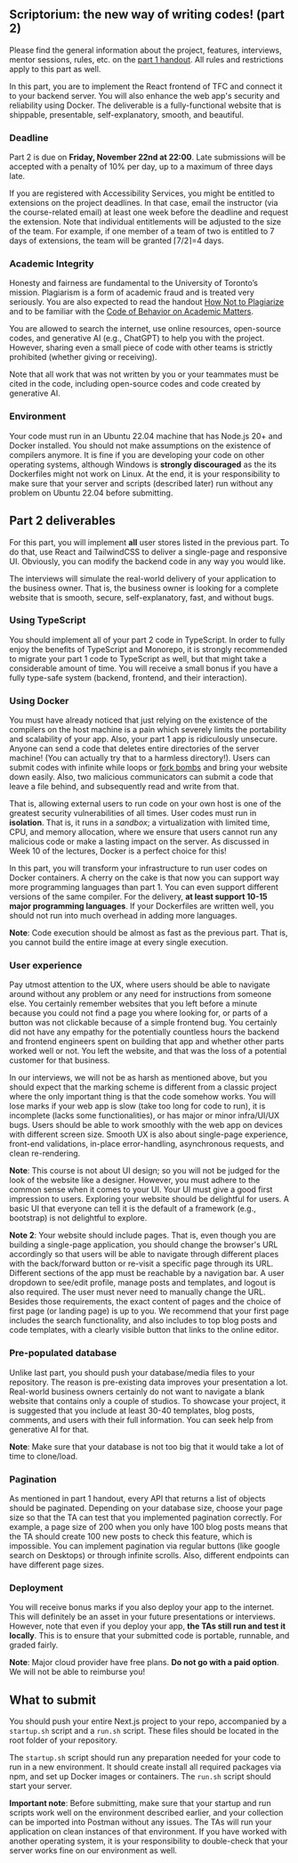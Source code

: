 ## Scriptorium: the new way of writing codes! (part 2)

Please find the general information about the project, features, interviews, mentor sessions, rules, etc. on the [part 1 handout](./?source=pp1). All rules and restrictions apply to this part as well.

In this part, you are to implement the React frontend of TFC and connect it to your backend server. You will also enhance the web app's security and reliability using Docker. The deliverable is a fully-functional website that is shippable, presentable, self-explanatory, smooth, and beautiful.

### Deadline

Part 2 is due on **Friday, November 22nd at 22:00**. Late submissions will be accepted with a penalty of 10% per day, up to a maximum of three days late.

If you are registered with Accessibility Services, you might be entitled to extensions on the project deadlines. In that case, email the instructor (via the course-related email) at least one week before the deadline and request the extension. Note that individual entitlements will be adjusted to the size of the team. For example, if one member of a team of two is entitled to 7 days of extensions, the team will be granted ⌈7/2⌉=4 days.

### Academic Integrity

Honesty and fairness are fundamental to the University of Toronto’s mission. Plagiarism is a form of academic fraud and is treated very seriously. You are also expected to read the handout [How Not to Plagiarize](http://www.writing.utoronto.ca/advice/using-sources/how-not-to-plagiarize) and to be familiar with the [Code of Behavior on Academic Matters](https://governingcouncil.utoronto.ca/secretariat/policies/code-behaviour-academic-matters-july-1-2019).

You are allowed to search the internet, use online resources, open-source codes, and generative AI (e.g., ChatGPT) to help you with the project. However, sharing even a small piece of code with other teams is strictly prohibited (whether giving or receiving).

Note that all work that was not written by you or your teammates must be cited in the code, including open-source codes and code created by generative AI.

### Environment

Your code must run in an Ubuntu 22.04 machine that has Node.js 20+ and Docker installed. You should not make assumptions on the existence of compilers anymore. It is fine if you are developing your code on other operating systems, although Windows is **strongly discouraged** as the its Dockerfiles might not work on Linux. At the end, it is your responsibility to make sure that your server and scripts (described later) run without any problem on Ubuntu 22.04 before submitting.

## Part 2 deliverables

For this part, you will implement **all** user stores listed in the previous part. To do that, use React and TailwindCSS to deliver a single-page and responsive UI. Obviously, you can modify the backend code in any way you would like.

The interviews will simulate the real-world delivery of your application to the business owner. That is, the business owner is looking for a complete website that is smooth, secure, self-explanatory, fast, and without bugs.

### Using TypeScript

You should implement all of your part 2 code in TypeScript. In order to fully enjoy the benefits of TypeScript and Monorepo, it is strongly recommended to migrate your part 1 code to TypeScript as well, but that might take a considerable amount of time. You will receive a small bonus if you have a fully type-safe system (backend, frontend, and their interaction).

### Using Docker

You must have already noticed that just relying on the existence of the compilers on the host machine is a pain which severely limits the portability and scalability of your app. Also, your part 1 app is ridiculously unsecure. Anyone can send a code that deletes entire directories of the server machine! (You can actually try that to a harmless directory!). Users can submit codes with infinite while loops or [fork bombs](https://en.wikipedia.org/wiki/Fork_bomb) and bring your website down easily. Also, two malicious communicators can submit a code that leave a file behind, and subsequently read and write from that.

That is, allowing external users to run code on your own host is one of the greatest security vulnerabilities of all times. User codes must run in **isolation**. That is, it runs in a _sandbox_; a virtualization with limited time, CPU, and memory allocation, where we ensure that users cannot run any malicious code or make a lasting impact on the server. As discussed in Week 10 of the lectures, Docker is a perfect choice for this!

In this part, you will transform your infrastructure to run user codes on Docker containers. A cherry on the cake is that now you can support way more programming languages than part 1. You can even support different versions of the same compiler. For the delivery, **at least support 10-15 major programming languages**. If your Dockerfiles are written well, you should not run into much overhead in adding more languages.

**Note**: Code execution should be almost as fast as the previous part. That is, you cannot build the entire image at every single execution.

### User experience

Pay utmost attention to the UX, where users should be able to navigate around without any problem or any need for instructions from someone else. You certainly remember websites that you left before a minute because you could not find a page you where looking for, or parts of a button was not clickable because of a simple frontend bug. You certainly did not have any empathy for the potentially countless hours the backend and frontend engineers spent on building that app and whether other parts worked well or not. You left the website, and that was the loss of a potential customer for that business.

In our interviews, we will not be as harsh as mentioned above, but you should expect that the marking scheme is different from a classic project where the only important thing is that the code somehow works. You will lose marks if your web app is slow (take too long for code to run), it is incomplete (lacks some functionalities), or has major or minor infra/UI/UX bugs. Users should be able to work smoothly with the web app on devices with different screen size. Smooth UX is also about single-page experience, front-end validations, in-place error-handling, asynchronous requests, and clean re-rendering.

**Note**: This course is not about UI design; so you will not be judged for the look of the website like a designer. However, you must adhere to the common sense when it comes to your UI. Your UI must give a good first impression to users. Exploring your website should be delightful for users. A basic UI that everyone can tell it is the default of a framework (e.g., bootstrap) is not delightful to explore.

**Note 2**: Your website should include pages. That is, even though you are building a single-page application, you should change the browser's URL accordingly so that users will be able to navigate through different places with the back/forward button or re-visit a specific page through its URL. Different sections of the app must be reachable by a navigation bar. A user dropdown to see/edit profile, manage posts and templates, and logout is also required. The user must never need to manually change the URL. Besides those requirements, the exact content of pages and the choice of first page (or landing page) is up to you. We recommend that your first page includes the search functionality, and also includes to top blog posts and code templates, with a clearly visible button that links to the online editor.

### Pre-populated database

Unlike last part, you should push your database/media files to your repository. The reason is pre-existing data improves your presentation a lot. Real-world business owners certainly do not want to navigate a blank website that contains only a couple of studios. To showcase your project, it is suggested that you include at least 30-40 templates, blog posts, comments, and users with their full information. You can seek help from generative AI for that.

**Note**: Make sure that your database is not too big that it would take a lot of time to clone/load.

### Pagination

As mentioned in part 1 handout, every API that returns a list of objects should be paginated. Depending on your database size, choose your page size so that the TA can test that you implemented pagination correctly. For example, a page size of 200 when you only have 100 blog posts means that the TA should create 100 new posts to check this feature, which is impossible. You can implement pagination via regular buttons (like google search on Desktops) or through infinite scrolls. Also, different endpoints can have different page sizes.

### Deployment

You will receive bonus marks if you also deploy your app to the internet. This will definitely be an asset in your future presentations or interviews. However, note that even if you deploy your app, **the TAs still run and test it locally**. This is to ensure that your submitted code is portable, runnable, and graded fairly.

**Note**: Major cloud provider have free plans. **Do not go with a paid option**. We will not be able to reimburse you!

## What to submit

You should push your entire Next.js project to your repo, accompanied by a `startup.sh` script and a `run.sh` script. These files should be located in the root folder of your repository.

The `startup.sh` script should run any preparation needed for your code to run in a new environment. It should create install all required packages via npm, and set up Docker images or containers. The `run.sh` script should start your server.

**Important note**: Before submitting, make sure that your startup and run scripts work well on the environment described earlier, and your collection can be imported into Postman without any issues. The TAs will run your application on clean instances of that environment. If you have worked with another operating system, it is your responsibility to double-check that your server works fine on our environment as well.
